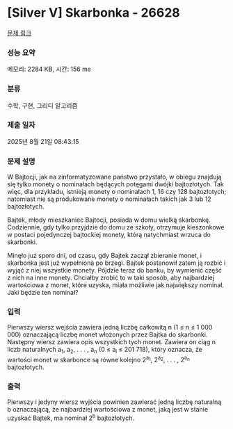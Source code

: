 # [Silver V] Skarbonka - 26628 

[문제 링크](https://www.acmicpc.net/problem/26628) 

### 성능 요약

메모리: 2284 KB, 시간: 156 ms

### 분류

수학, 구현, 그리디 알고리즘

### 제출 일자

2025년 8월 21일 08:43:15

### 문제 설명

<p>W Bajtocji, jak na zinformatyzowane państwo przystało, w obiegu znajdują się tylko monety o nominałach będących potęgami dwójki bajtozłotych. Tak więc, dla przykładu, istnieją monety o nominałach 1, 16 czy 128 bajtozłotych; natomiast nie są produkowane monety o nominałach takich jak 3 lub 12 bajtozłotych.</p>

<p>Bajtek, młody mieszkaniec Bajtocji, posiada w domu wielką skarbonkę. Codziennie, gdy tylko przyjdzie do domu ze szkoły, otrzymuje kieszonkowe w postaci pojedynczej bajtockiej monety, którą natychmiast wrzuca do skarbonki.</p>

<p>Minęło już sporo dni, od czasu, gdy Bajtek zaczął zbieranie monet, i skarbonka jest już wypełniona po brzegi. Bajtek postanowił zatem ją rozbić i wyjąć z niej wszystkie monety. Pójdzie teraz do banku, by wymienić część z nich na inne monety. Chciałby zrobić to w taki sposób, aby najbardziej wartościowa z monet, które uzyska, miała możliwie jak największy nominał. Jaki będzie ten nominał?</p>

### 입력 

 <p>Pierwszy wiersz wejścia zawiera jedną liczbę całkowitą n (1 ≤ n ≤ 1 000 000) oznaczającą liczbę monet włożonych przez Bajtka do skarbonki. Następny wiersz zawiera opis wszystkich tych monet. Zawiera on ciąg n liczb naturalnych a<sub>1</sub>, a<sub>2</sub>, . . . , a<sub>n</sub> (0 ≤ a<sub>i</sub> ≤ 201 718), który oznacza, że wartości monet w skarbonce są równe kolejno 2<sup>a<sub>1</sub></sup>, 2<sup>a<sub>2</sub></sup>, . . . , 2<sup>a<sub>n</sub></sup> bajtozłotych.</p>

### 출력 

 <p>Pierwszy i jedyny wiersz wyjścia powinien zawierać jedną liczbę naturalną b oznaczającą, że najbardziej wartościowa z monet, jaką jest w stanie uzyskać Bajtek, ma nominał 2<sup>b</sup> bajtozłotych.</p>

